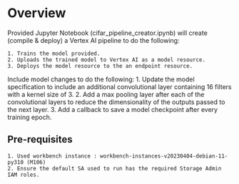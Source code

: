 # Overview
Provided Jupyter Notebook (cifar_pipeline_creator.ipynb) will create (compile & deploy) a Vertex AI pipeline to do the following:

    1. Trains the model provided.
    2. Uploads the trained model to Vertex AI as a model resource.
    3. Deploys the model resource to the an endpoint resource.
       
Include model changes to do the following:
    1. Update the model specification to include an additional convolutional layer containing 16 filters with a kernel size of 3.
    2. Add a max pooling layer after each of the convolutional layers to reduce the dimensionality of the outputs passed to the next layer.
    3. Add a callback to save a model checkpoint after every training epoch.
    
## Pre-requisites
    1. Used workbench instance : workbench-instances-v20230404-debian-11-py310 (M106)
    2. Ensure the default SA used to run has the required Storage Admin IAM roles.
    
